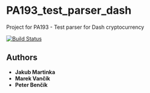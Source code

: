 # PA193_test_parser_dash

Project for PA193 - Test parser for Dash cryptocurrency

[![Build Status](https://travis-ci.org/JakubMar/PA193_test_parser_dash.svg?branch=master)](https://travis-ci.org/JakubMar/PA193_test_parser_dash)


## Authors

* **Jakub Martinka**
* **Marek Vančík**
* **Peter Benčík**
